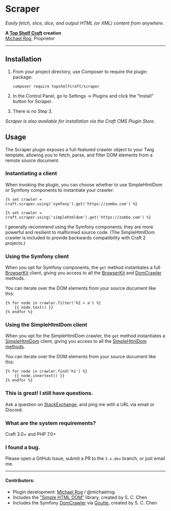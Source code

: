 # Scraper

_Easily fetch, slice, dice, and output HTML (or XML) content from anywhere._

**A [Top Shelf Craft](https://topshelfcraft.com) creation**  
[Michael Rog](https://michaelrog.com), Proprietor


* * *


## Installation

1. From your project directory, use Composer to require the plugin package:

   ```
   composer require topshelfcraft/scraper
   ```

2. In the Control Panel, go to Settings → Plugins and click the “Install” button for Scraper.

3. There is no Step 3.

_Scraper is also available for installation via the Craft CMS Plugin Store._

## Usage

The Scraper plugin exposes a full-featured crawler object to your Twig template, allowing you to fetch, parse, and filter DOM elements from a remote source document.

### Instantiating a client

When invoking the plugin, you can choose whether to use SimpleHtmlDom or Symfony components to instantiate your crawler:

```twig
{% set crawler = craft.scraper.using('symfony').get('https://zombo.com') %}
```
```twig
{% set crawler = craft.scraper.using('simplehtmldom').get('https://zombo.com') %}
```

I generally recommend using the Symfony components; they are more powerful and resilient to malformed source code. (The SimpleHtmlDom crawler is included to provide backwards compatibility with Craft 2 projects.)

### Using the Symfony client

When you opt for Symfony components, the `get` method instantiates a full [BrowserKit](https://symfony.com/components/BrowserKit) client, giving you access to all the [BrowserKit](https://symfony.com/components/BrowserKit) and [DomCrawler](https://symfony.com/doc/current/components/dom_crawler.html) methods.

You can iterate over the DOM elements from your source document like this:

```twig
{% for node in crawler.filter('h2 > a') %}
    {{ node.text() }}
{% endfor %}
```

### Using the SimpleHtmlDom client

When you opt for the SimpleHtmlDom crawler, the `get` method instantiates a [SimpleHtmlDom](https://simplehtmldom.sourceforge.io/) client, giving you access to all the [SimpleHtmlDom methods](https://simplehtmldom.sourceforge.io/manual.htm).

You can iterate over the DOM elements from your source document like this:

```twig
{% for node in crawler.find('h1') %}
    {{ node.innertext() }}
{% endfor %}
```

### This is great! I still have questions.

Ask a question on [StackExchange](http://craftcms.stackexchange.com/), and ping me with a URL via email or Discord.


### What are the system requirements?

Craft 3.0+ and PHP 7.0+


### I found a bug.

Please open a GitHub Issue, submit a PR to the `3.x.dev` branch, or just email me.


* * *

#### Contributors:

  - Plugin development: [Michael Rog](http://michaelrog.com) / @michaelrog
  - Includes the ["Simple HTML DOM"](http://simplehtmldom.sourceforge.net/) library, created by S. C. Chen
  - Includes the Symfony [DomCrawler](https://symfony.com/doc/current/components/dom_crawler.html) via [Goutte](https://github.com/FriendsOfPHP/Goutte), created by S. C. Chen

